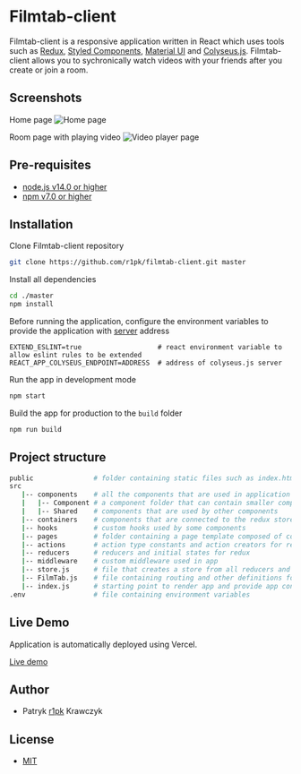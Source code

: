 # Filmtab-client

Filmtab-client is a responsive application written in React which uses tools such as [Redux](https://redux.js.org/), [Styled Components](https://styled-components.com/), [Material UI](https://mui.com/getting-started/usage/) and [Colyseus.js](https://www.colyseus.io/). Filmtab-client allows you to sychronically watch videos with your friends after you create or join a room.

## Screenshots

Home page
![Home page](https://i.imgur.com/0t5RnVw.png)

Room page with playing video
![Video player page](https://i.imgur.com/nD4oYRw.png)

## Pre-requisites

- [node.js v14.0 or higher](https://nodejs.org/en/)
- [npm v7.0 or higher](https://nodejs.org/en/download/)

## Installation

Clone Filmtab-client repository

```bash
git clone https://github.com/r1pk/filmtab-client.git master
```

Install all dependencies

```bash
cd ./master
npm install
```

Before running the application, configure the environment variables to provide the application with [server](https://github.com/r1pk/filmtab-server) address

```env
EXTEND_ESLINT=true                   # react environment variable to allow eslint rules to be extended
REACT_APP_COLYSEUS_ENDPOINT=ADDRESS  # address of colyseus.js server
```

Run the app in development mode

```bash
npm start
```

Build the app for production to the `build` folder

```bash
npm run build
```

## Project structure

```bash
public               # folder containing static files such as index.html
src
   |-- components    # all the components that are used in application
   |   |-- Component # a component folder that can contain smaller components
   |   |-- Shared    # components that are used by other components
   |-- containers    # components that are connected to the redux store
   |-- hooks         # custom hooks used by some components
   |-- pages         # folder containing a page template composed of components and containers
   |-- actions       # action type constants and action creators for redux
   |-- reducers      # reducers and initial states for redux
   |-- middleware    # custom middleware used in app
   |-- store.js      # file that creates a store from all reducers and middlewares
   |-- FilmTab.js    # file containing routing and other definitions for the whole application
   |-- index.js      # starting point to render app and provide app connection to redux store
.env                 # file containing environment variables
```

## Live Demo

Application is automatically deployed using Vercel.

[Live demo](https://filmtab.vercel.app)

## Author

- Patryk [r1pk](https://github.com/r1pk) Krawczyk

## License

- [MIT](https://choosealicense.com/licenses/mit/)
